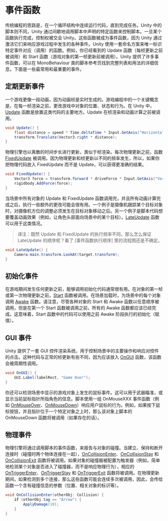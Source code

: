 <!-- # Event Functions -->
# 事件函数

<!-- A script in Unity is not like the traditional idea of a program where the code runs continuously in a loop until it completes its task. Instead, Unity passes control to a script intermittently by calling certain functions that are declared within it. Once a function has finished executing, control is passed back to Unity. These functions are known as event functions since they are activated by Unity in response to events that occur during gameplay. Unity uses a naming scheme to identify which function to call for a particular event. For example, you will already have seen the Update function (called before a frame update occurs) and the Start function (called just before the object’s first frame update). Many more event functions are available in Unity; the full list can be found in the script reference page for the MonoBehaviour class along with details of their usage. The following are some of the most common and important events. -->

传统编程的思路是，在一个循环结构中连续运行代码，直到完成任务。Unity 中的脚本则不同，Unity 通过间歇地调用脚本中声明的特定函数来控制脚本。一旦某个函数执行完成，控制权被交会 Unity。这些函数被成为事件函数，因为 Unity 通过激活它们来响应游戏过程中发生的各种事件。Unity 使用一套命名方案来唯一标识特定事件对应（调用）的函数。例如，你已经看到的 Update 函数（每桢更新之前被调用）和 Start 函数（游戏对象的第一桢更新前被调用）。Unity 提供了许多事件函数，可以在 MonoBehaviour 类的脚本参考页找到完整列表和用法的详细信息。下面是一些最常用和最重要的事件。

<!-- ## Regular Update Events -->
## 定期更新事件

<!-- A game is rather like an animation where the animation frames are generated on the fly. A key concept in games programming is that of making changes to position, state and behavior of objects in the game just before each frame is rendered. The [Update] function is the main place for this kind of code in Unity. Update is called before the frame is rendered and also before animations are calculated. -->

一个游戏更像一段动画，因为动画桢是实时生成的。游戏编程中的一个关键概念是，在每一桢渲染之前，更改游戏中对象的位置、状态和行为。在 Unity 中，[Update] 函数是放置这类代码的主要地方。Update 在桢渲染和动画计算之前被调用。

[Update]: https://docs.unity3d.com/ScriptReference/MonoBehaviour.Update.html

```c#
void Update() {
    float distance = speed * Time.deltaTime * Input.GetAxis("Horizontal");
    transform.Translate(Vector3.right * distance);
}
```

<!-- The physics engine also updates in discrete time steps in a similar way to the frame rendering. A separate event function called FixedUpdate is called just before each physics update. Since the physics updates and frame updates do not occur with the same frequency, you will get more accurate results from physics code if you place it in the FixedUpdate function rather than Update. -->

物理引擎也以离散的时间步长进行更新，类似于桢渲染。每次物理更新之前，函数 [FixedUpdate] 被调用。因为物理更新和桢更新以不同的频率发生，所以，如果你把物理代码放入 FixedUpdate 而不是 Update，可以获得更准确的结果。

[FixedUpdate]: https://docs.unity3d.com/ScriptReference/MonoBehaviour.FixedUpdate.html

```c#
void FixedUpdate() {
    Vector3 force = transform.forward * driveForce * Input.GetAxis("Vertical");
    rigidbody.AddForce(force);
}
```

<!-- It is also useful sometimes to be able to make additional changes at a point after the Update and FixedUpdate functions have been called for all objects in the scene and after all animations have been calculated. An example is where a camera should remain trained on a target object; the adjustment to the camera’s orientation must be made after the target object has moved. Another example is where the script code should override the effect of an animation (say, to make the character’s head look towards a target object in the scene). The [LateUpdate] function can be used for these kinds of situations. -->

当场景中所有对象的 Update 和 FixedUpdate 函数调用完，并且所有动画计算完成之后，执行一些额外的更改可能会很有用。一个例子是摄像机跟踪某个目标对象时，对摄像机方位的调整必须发生在目标对象移动之后。另一个例子是脚本代码想要覆盖动画效果（例如，让角色头部面向场景中的某个目标）。[LateUpdate] 函数可以用于这类情况。

> 译注：既然 Update 和 FixedUpdate 的执行频率不同，那么怎么保证 LateUpdate 的顺序呢？看了 [事件函数执行顺序] 里的流程图还是不确定。

[LateUpdate]: https://docs.unity3d.com/ScriptReference/MonoBehaviour.LateUpdate.html

```c#
void LateUpdate() {
    Camera.main.transform.LookAt(target.transform);
}
```

<!-- ## Initialization Events -->
## 初始化事件

<!-- It is often useful to be able to call initialization code in advance of any updates that occur during gameplay. The [Start] function is called before the first frame or physics update on an object. The [Awake] function is called for each object in the scene at the time when the scene loads. Note that although the various objects’ Start and Awake functions are called in arbitrary order, all the Awakes will have finished before the first Start is called. This means that code in a Start function can make use of other initializations previously carried out in the Awake phase. -->

在游戏期间发生任何更新之前，能够调用初始化代码通常很有用。在对象的第一桢或第一次物理更新之前，[Start] 函数被调用。在场景加载时，为场景中的每个对象调用 [Awake] 函数。请注意，尽管各种对象的 Start 和 Awake 函数以任意顺序被调用，但是在第一个 Start 函数被调用之前，所有的 Awake 函数都应该已经完成。这意味着，Start 函数中的代码可以使用之前 Awake 阶段执行的初始化（赋值）。

[Start]: https://docs.unity3d.com/ScriptReference/MonoBehaviour.Start.html
[Awake]: https://docs.unity3d.com/ScriptReference/MonoBehaviour.Awake.html

<!-- ## GUI events -->
## GUI 事件

<!-- Unity has a system for rendering GUI controls over the main action in the scene and responding to clicks on these controls. This code is handled somewhat differently from the normal frame update and so it should be placed in the [OnGUI] function, which will be called periodically. -->

Unity 提供了一套 GUI 控件渲染系统，用于控制场景中的主要操作和响应对控件的点击。这种代码与正常的桢更新有些不同，因为应该放入 [OnGUI] 函数，该函数会被周期性调用。


[OnGUI]: https://docs.unity3d.com/ScriptReference/MonoBehaviour.OnGUI.html

```c#
void OnGUI() {
    GUI.Label(labelRect, "Game Over");
}
```

<!-- You can also detect mouse events that occur over a GameObject as it appears in the scene. This can be used for targeting weapons or displaying information about the character currently under the mouse pointer. A set of OnMouseXXX event functions (eg, [OnMouseOver], [OnMouseDown]) is available to allow a script to react to user actions with the mouse. For example, if the mouse button is pressed while the pointer is over a particular object then an OnMouseDown function in that object’s script will be called if it exists. -->

你还可以检测场景中显示的游戏对象上发生的鼠标事件。这可以用于武器瞄准，或显示当前鼠标指针所指角色的信息。脚本使用一组 OnMouseXXX 事件函数（例如 [OnMouseOver]、[OnMouseDown]）响应用户鼠标的行为。例如，如果按下鼠标按钮，并且指针位于一个特定对象之上时，那么该对象上脚本的 OnMouseDown 函数将被调用（如果存在的话）。

[OnMouseOver]: https://docs.unity3d.com/ScriptReference/MonoBehaviour.OnMouseOver.html
[OnMouseDown]: https://docs.unity3d.com/ScriptReference/MonoBehaviour.OnMouseOver.html

<!-- ## Physics events -->
## 物理事件

<!-- The physics engine will report collisions against an object by calling event functions on that object’s script. The [OnCollisionEnter], [OnCollisionStay] and [OnCollisionExit] functions will be called as contact is made, held and broken. The corresponding [OnTriggerEnter], [OnTriggerStay] and [OnTriggerExit] functions will be called when the object’s collider is configured as a Trigger (ie, a collider that simply detects when something enters it rather than reacting physically). These functions may be called several times in succession if more than one contact is detected during the physics update and so a parameter is passed to the function giving details of the collision (position, identity of the incoming object, etc). -->

物理引擎将通过调用脚本的事件函数，来报告与对象的碰撞。当建立、保持和断开连接时（碰撞时两个物体连接在一起），[OnCollisionEnter]、[OnCollisionStay] 和 [OnCollisionExit] 函数将被调用。如果对象的碰撞器被配置为触发器（例如，简单地检测某个对象是否进入了碰撞器，而不是响应物理行为），相应的 [OnTriggerEnter]、[OnTriggerStay] 和 [OnTriggerExit] 函数将被调用。在物理更新期间，如果检测到多个连接，那么这些函数可能会连续多次被调用，因此，会传给函数一个含有碰撞信息的参数（位置、相关对象的标识等）。

[OnCollisionEnter]: https://docs.unity3d.com/ScriptReference/MonoBehaviour.OnCollisionEnter.html
[OnCollisionStay]: https://docs.unity3d.com/ScriptReference/MonoBehaviour.OnCollisionStay.html
[OnCollisionExit]: https://docs.unity3d.com/ScriptReference/MonoBehaviour.OnCollisionExit.html
[OnTriggerEnter]: https://docs.unity3d.com/ScriptReference/MonoBehaviour.OnTriggerEnter.html
[OnTriggerStay]: https://docs.unity3d.com/ScriptReference/MonoBehaviour.OnTriggerStay.html
[OnTriggerExit]: https://docs.unity3d.com/ScriptReference/MonoBehaviour.OnTriggerExit.html

```c#
void OnCollisionEnter(otherObj: Collision) {
    if (otherObj.tag == "Arrow") {
        ApplyDamage(10);
    }
}
```